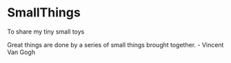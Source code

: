 # SmallThings
To share my tiny small toys

Great things are done by a series of small things brought together. - Vincent Van Gogh

